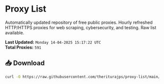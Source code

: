 # Proxy List

Automatically updated repository of free public proxies. Hourly refreshed HTTP/HTTPS proxies for web scraping, cybersecurity, and testing. Raw list available.

**Last Updated:** `Monday 14-04-2025 15:17:22 UTC`  
**Total Proxies:** `591`

## 📥 Download
```bash
curl -O https://raw.githubusercontent.com/theriturajps/proxy-list/main/proxies.txt
